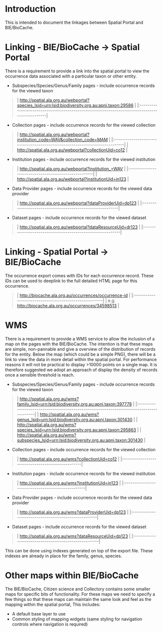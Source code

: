 # Introduction

This is intended to document the linkages between Spatial Portal and BIE/BioCache.

# Linking - BIE/BioCache -> Spatial Portal

There is a requirement to provide a link into the spatial portal to view the occurrence data associated with a particular taxon or other entity.

  * Subspecies/Species/Genus/Family pages - include occurrence records for the viewed taxon

> |  http://spatial.ala.org.au/webportal?species_lsid=urn:lsid:biodiversity.org.au:apni.taxon:29586 |
|:------------------------------------------------------------------------------------------------|

  * Collection pages  - include occurrence records for the viewed collection

> | http://spatial.ala.org.au/webportal?institution_code=WAV&collection_code=MAM |
|:-----------------------------------------------------------------------------|
> | http://spatial.ala.org.au/webportal?collectionUid=co12                       |

  * Institution pages  - include occurrence records for the viewed institution

> | http://spatial.ala.org.au/webportal?institution_=WAV |
|:-----------------------------------------------------|
> | http://spatial.ala.org.au/webportal?institutionUid=in123 |

  * Data Provider pages  - include occurrence records for the viewed data provider

> |  http://spatial.ala.org.au/webportal?dataProviderUid=dp123 |
|:-----------------------------------------------------------|

  * Dataset pages - include occurrence records for the viewed dataset

> |  http://spatial.ala.org.au/webportal?dataResourceUid=dr123 |
|:-----------------------------------------------------------|


# Linking - Spatial Portal ->  BIE/BioCache

The occurrence export comes with IDs for each occurrence record. These IDs can be used to deeplink to the full detailed HTML page for this occurrence.
> |   http://biocache.ala.org.au/occurrences/occurrence-id |
|:-------------------------------------------------------|
> |  e.g. http://biocache.ala.org.au/occurrences/34598513  |

# WMS

There is a requirement to provide a WMS service to allow the inclusion of a map on the pages with the BIE/BioCache.
The intention is that these maps are simple, non-pannable and give a overview of the distribution of records for the entity. Below the map (which could be a simple PNG), there will be a link to view the data in more detail within the spatial portal. For performance reasons it will not be practical to display >10000 points on a single map. It is therefore suggested we adopt an approach of display the density of records once a sensible threshold is reach.

  * Subspecies/Species/Genus/Family pages - include occurrence records for the viewed taxon

> |  http://spatial.ala.org.au/wms?family_lsid=urn:lsid:biodiversity.org.au:apni.taxon:397778 |
|:------------------------------------------------------------------------------------------|
> |  http://spatial.ala.org.au/wms?genus_lsid=urn:lsid:biodiversity.org.au:apni.taxon:301430  |
> |  http://spatial.ala.org.au/wms?species_lsid=urn:lsid:biodiversity.org.au:apni.taxon:295863 |
> |  http://spatial.ala.org.au/wms?subspecies_lsid=urn:lsid:biodiversity.org.au:apni.taxon:301430 |

  * Collection pages  - include occurrence records for the viewed collection

> |  http://spatial.ala.org.au/wms?collectionUid=co12 |
|:--------------------------------------------------|

  * Institution pages  - include occurrence records for the viewed institution

> | http://spatial.ala.org.au/wms?institutionUid=in123 |
|:---------------------------------------------------|

  * Data Provider pages  - include occurrence records for the viewed data provider

> |  http://spatial.ala.org.au/wms?dataProviderUid=dp123 |
|:-----------------------------------------------------|

  * Dataset pages - include occurrence records for the viewed dataset

> |  http://spatial.ala.org.au/wms?dataResourceUid=dp123 |
|:-----------------------------------------------------|

This can be done using indexes generated on top of the export file.  These indexes are already in place for the family, genus, species.


# Other maps within BIE/BioCache

The BIE/BioCache, Citizen science and Collectory contains some smaller maps for specific bits of functionality.
For these maps we need to specify a few things so that these maps can maintain the same look and feel as the mapping within the spatial portal, This includes:

  * A default base layer to use
  * Common styling of mapping widgets (same styling for navigation controls where navigation is required)
